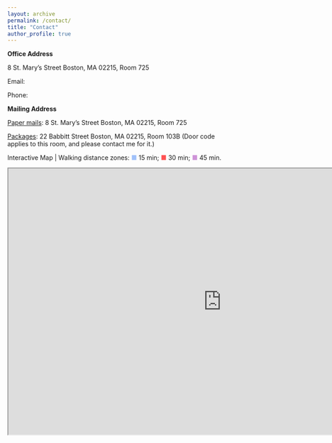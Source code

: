```yaml
---
layout: archive
permalink: /contact/
title: "Contact"
author_profile: true
---
```


<b>Office Address</b>

8 St. Mary’s Street Boston, MA 02215, Room 725

Email:

Phone: 

<b>Mailing Address</b>

<u>Paper mails</u>: 8 St. Mary’s Street Boston, MA 02215, Room 725

<u>Packages</u>: 22 Babbitt Street Boston, MA 02215, Room 103B (Door code applies to this room, and please contact me for it.)


Interactive Map | Walking distance zones: <span style="color: #a1c2fa;">■</span> 15 min;  <span style="color: #ff5253;">■</span> 30 min; <span style="color: #ce93d8;">■</span> 45 min.
<iframe src="https://www.google.com/maps/d/embed?mid=1lg_S5-g6jTJ7n9BzltlJUgfOPZROPiU&ehbc=2E312F" width="960" height="600"></iframe>

